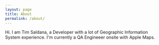 ```yaml
---
layout: page
title: About
permalink: /about/
---
```

Hi. I am Tim Saldana, a Developer with a lot of Geographic Information System experience. I'm currently a QA Engineeer onsite with Apple Maps.
